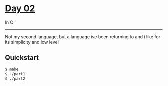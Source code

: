 # [Day 02](https://adventofcode.com/2022/day/2)
In C

<hr>

Not my second language, but a language ive been returning to and i like for its simplicity and low
level

## Quickstart
```sh
$ make
$ ./part1
$ ./part2
```
